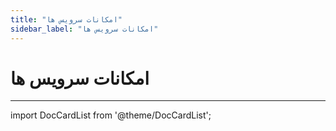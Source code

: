 ```yaml
---
title: "امکانات سرویس ها"
sidebar_label: "امکانات سرویس ها"
---
```


# امکانات سرویس ها
---

import DocCardList from '@theme/DocCardList';

<DocCardList />